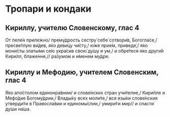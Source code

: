# Тропари и кондаки

## Кириллу, учителю Словенскому, глас 4

От пеле́н приле́жно/ прему́дрость сестру́ себе́ сотвори́в, Богогла́се,/ пресве́тлую ви́дев, я́ко деви́цу чи́сту,/ ю́же прие́м, приведе́,/ я́ко мони́сты златы́ми се́ю укра́сив свою́ ду́шу и ум,/ и обре́теся я́ко други́й Кири́лл, блаже́нне,// ра́зумом и и́менем му́дре.

## Кириллу и Мефодию, учителем Словенским, глас 4

Я́ко апо́столом единонpа́внии/ и слове́нских стpан учи́телие,/ Киpи́лле и Мефо́дие Богому́дpии,/ Влады́ку всех моли́те,/ вся язы́ки слове́нския утвеpди́ти в Пpавосла́вии и единомы́слии,/ умиpи́ти миp// и спасти́ ду́ши на́ша.